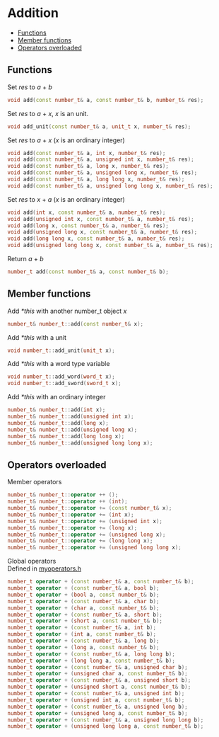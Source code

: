 <h1>Addition</h1>

 * [Functions](#functions)
 * [Member functions](#memberfunctions)
 * [Operators overloaded](#operatorsoverloaded)

<h2 id="functions">Functions</h2>

Set _res_ to _a_ + _b_
```C++
void add(const number_t& a, const number_t& b, number_t& res);
```

Set _res_ to _a_ + _x_, _x_ is an unit.
```C++
void add_unit(const number_t& a, unit_t x, number_t& res);
```

Set _res_ to _a_ + _x_ (_x_ is an ordinary integer)
```C++
void add(const number_t& a, int x, number_t& res);
void add(const number_t& a, unsigned int x, number_t& res);
void add(const number_t& a, long x, number_t& res);
void add(const number_t& a, unsigned long x, number_t& res);
void add(const number_t& a, long long x, number_t& res);
void add(const number_t& a, unsigned long long x, number_t& res);
```

Set _res_ to _x_ + _a_ (_x_ is an ordinary integer)
```C++
void add(int x, const number_t& a, number_t& res);
void add(unsigned int x, const number_t& a, number_t& res);
void add(long x, const number_t& a, number_t& res);
void add(unsigned long x, const number_t& a, number_t& res);
void add(long long x, const number_t& a, number_t& res);
void add(unsigned long long x, const number_t& a, number_t& res);
```

Return _a_ + _b_
```C++
number_t add(const number_t& a, const number_t& b);
```

<h2 id="memberfunctions">Member functions</h2>

Add _*this_ with another number_t object _x_
```C++
number_t& number_t::add(const number_t& x);
```
Add _*this_ with a unit
```C++
void number_t::add_unit(unit_t x);
```
Add _*this_ with a word type variable
```C++
void number_t::add_word(word_t x);
void number_t::add_sword(sword_t x);
```
Add _*this_ with an ordinary integer
```C++
number_t& number_t::add(int x);
number_t& number_t::add(unsigned int x);
number_t& number_t::add(long x);
number_t& number_t::add(unsigned long x);
number_t& number_t::add(long long x);
number_t& number_t::add(unsigned long long x);
```

<h2 id="operatorsoverloaded">Operators overloaded</h2>

Member operators

```C++
number_t& number_t::operator ++ ();
number_t& number_t::operator ++ (int);
number_t& number_t::operator += (const number_t& x);
number_t& number_t::operator += (int x);
number_t& number_t::operator += (unsigned int x);
number_t& number_t::operator += (long x);
number_t& number_t::operator += (unsigned long x);
number_t& number_t::operator += (long long x);
number_t& number_t::operator += (unsigned long long x);
```

Global operators  
Defined in [myoperators.h](https://github.com/brotherbeer/mynum/blob/master/myoperators.h)

```C++
number_t operator + (const number_t& a, const number_t& b);
number_t operator + (const number_t& a, bool b);
number_t operator + (bool a, const number_t& b);
number_t operator + (const number_t& a, char b);
number_t operator + (char a, const number_t& b);
number_t operator + (const number_t& a, short b);
number_t operator + (short a, const number_t& b);
number_t operator + (const number_t& a, int b);
number_t operator + (int a, const number_t& b);
number_t operator + (const number_t& a, long b);
number_t operator + (long a, const number_t& b);
number_t operator + (const number_t& a, long long b);
number_t operator + (long long a, const number_t& b);
number_t operator + (const number_t& a, unsigned char b);
number_t operator + (unsigned char a, const number_t& b);
number_t operator + (const number_t& a, unsigned short b);
number_t operator + (unsigned short a, const number_t& b);
number_t operator + (const number_t& a, unsigned int b);
number_t operator + (unsigned int a, const number_t& b);
number_t operator + (const number_t& a, unsigned long b);
number_t operator + (unsigned long a, const number_t& b);
number_t operator + (const number_t& a, unsigned long long b);
number_t operator + (unsigned long long a, const number_t& b);
```
